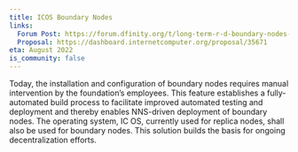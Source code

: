```yaml
---
title: ICOS Boundary Nodes
links:
  Forum Post: https://forum.dfinity.org/t/long-term-r-d-boundary-nodes-proposal/9401
  Proposal: https://dashboard.internetcomputer.org/proposal/35671
eta: August 2022
is_community: false
---
```


Today, the installation and configuration of boundary nodes requires manual intervention by the foundation’s employees. This feature establishes a fully-automated build process to facilitate improved automated testing and deployment and thereby enables NNS-driven deployment of boundary nodes. The operating system, IC OS, currently used for replica nodes, shall also be used for boundary nodes. This solution builds the basis for ongoing decentralization efforts.
